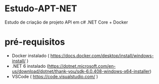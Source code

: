 # Estudo-APT-NET
Estudo de criação de projeto API em c# .NET Core + Docker

# pré-requisitos
  - Docker instalado ( https://docs.docker.com/desktop/install/windows-install/ )
  - .NET 6 instalado (https://dotnet.microsoft.com/en-us/download/dotnet/thank-you/sdk-6.0.408-windows-x64-installer)
  - VSCode ( https://code.visualstudio.com/ )

